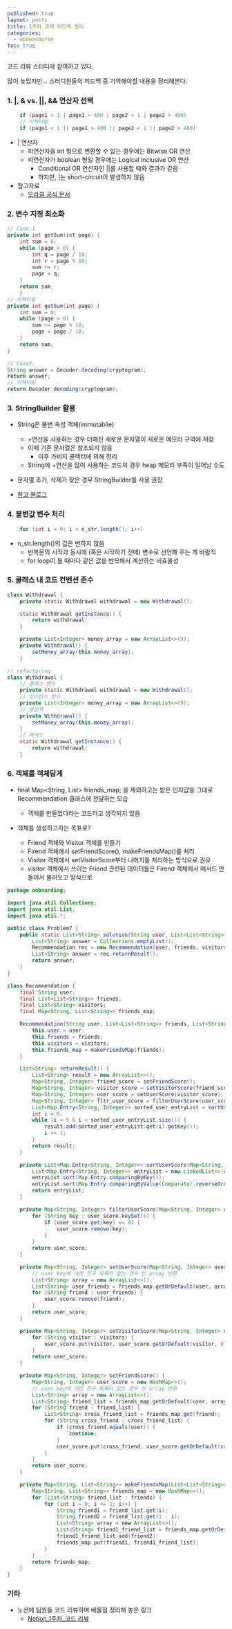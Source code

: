 ```yaml
---
published: true
layout: posts
title: 1주차 과제 피드백 정리
categories: 
  - woowacourse
toc: true
---
```


코드 리뷰 스터디에 참여하고 있다.

많이 늦었지만... 스터디원들의 피드백 중 기억해야할 내용을 정리해본다.

### 1. |, & vs. ||, && 연산자 선택

```java
    if (page1 < 1 | page1 > 400 | page2 < 1 | page2 > 400)
    // 리팩터링
    if (page1 < 1 || page1 > 400 || page2 < 1 || page2 > 400)
```

- | 연산자
    - 피연산자을 int 형으로 변환할 수 있는 경우에는 Bitwise OR 연산
    - 피연산자가 boolean 형일 경우에는 Logical inclusive OR 연산
        - Conditional OR 연산자인 ||를 사용할 때와 결과가 같음
        - 하지만, |는 short-circuit이 발생하지 않음
- 참고자료
    - [오라클 공식 문서](https://docs.oracle.com/javase/specs/jls/se7/html/jls-15.html#jls-15.22.2)


### 2. 변수 지정 최소화

```java
// Case.1
private int getSum(int page) {
    int sum = 0;
    while (page > 0) {
        int q = page / 10;
        int r = page % 10;
        sum += r;
        page = q;
    }
    return sum;
    }
// 리팩터링
private int getSum(int page) {
    int sum = 0;
    while (page > 0) {
        sum += page % 10;
        page = page / 10;
    }
    return sum;
}

// Case2.
String answer = Decoder.decoding(cryptogram);
return answer;
// 리팩터링
return Decoder.decoding(cryptogram);
```

### 3. StringBuilder 활용

- String은 불변 속성 객체(immutablie)
    - +연산을 사용하는 경우 더해진 새로운 문자열이 새로운 메모리 구역에 저장
    - 이때 기존 문자열은 참조되지 않음
        - 이후 가비지 콜렉터에 의해 정리
    - String에 +연산을 많이 사용하는 코드의 경우 heap 메모리 부족이 일어날 수도
- 문자열 추가, 삭제가 잦은 경우 StringBuilder를 사용 권장

- [참고 블로그](https://ifuwanna.tistory.com/221)

### 4. 불변값 변수 처리

```java
    for (int i = 0; i < n_str.length(); i++)
```

- n_str.length()의 값은 변하지 않음
    - 반복문의 시작과 동시에 (혹은 시작하기 전에) 변수로 선언해 주는 게 바람직
    - for loop이 돌 때마다 같은 값을 반복해서 계산하는 비효율성

### 5. 클래스 내 코드 컨벤션 준수

```java
class Withdrawal {
    private static Withdrawal withdrawal = new Withdrawal();

    static Withdrawal getInstance() {
        return withdrawal;
    }

    private List<Integer> money_array = new ArrayList<>(9);
    private Withdrawal() {
        setMoney_array(this.money_array);
    }

// refactoring
class Withdrawal {
    // 클래스 변수
    private static Withdrawal withdrawal = new Withdrawal();
    // 인스턴스 변수
    private List<Integer> money_array = new ArrayList<>(9);
    // 생성자
    private Withdrawal() {
        setMoney_array(this.money_array);
    }
    // 메서드
    static Withdrawal getInstance() {
        return withdrawal;
    }
```


### 6. 객체를 객체답게

- final Map<String, List> friends_map; 을 제외하고는 받은 인자값을 그대로 Recommendation 클래스에 전달하는 모습
    - 객체를 만들었다라는 코드라고 생각되지 않음

- 객체를 생성하고자는 목표로?
    - Friend 객체와 Visitor 객체를 만들기
    - Firend 객체에서 setFriendScore(), makeFriendsMap()를 처리
    - Visitor 객체에서 setVisitorScore부터 나머지를 처리하는 방식으로 권유
    - visitor 객체에서 쓰이는 Friend 관련된 데이터들은 Firend 객체에서 메서드 만들어서 불러오고 방식으로

```java
package onboarding;

import java.util.Collections;
import java.util.List;
import java.util.*;

public class Problem7 {
    public static List<String> solution(String user, List<List<String>> friends, List<String> visitors) {
        List<String> answer = Collections.emptyList();
        Recommendation rec = new Recommendation(user, friends, visitors);
        List<String> answer = rec.returnResult();
        return answer;
    }
}

class Recommendation {
    final String user;
    final List<List<String>> friends;
    final List<String> visitors;
    final Map<String, List<String>> friends_map;

    Recommendation(String user, List<List<String>> friends, List<String> visitors) {
        this.user = user;
        this.friends = friends;
        this.visitors = visitors;
        this.friends_map = makeFriendsMap(friends);
    }

    List<String> returnResult() {
        List<String> result = new ArrayList<>();
        Map<String, Integer> friend_score = setFriendScore();
        Map<String, Integer> visitor_score = setVisitorScore(friend_score);
        Map<String, Integer> user_score = setUserScore(visitor_score);
        Map<String, Integer> fltr_user_score = filterUserScore(user_score);
        List<Map.Entry<String, Integer>> sorted_user_entryList = sortUserScore(fltr_user_score);
        int i = 0;
        while (i < 5 & i < sorted_user_entryList.size()) {
            result.add(sorted_user_entryList.get(i).getKey());
            i += 1;
        }
        return result;
    }

    private List<Map.Entry<String, Integer>> sortUserScore(Map<String, Integer> user_score) {
        List<Map.Entry<String, Integer>> entryList = new LinkedList<>(user_score.entrySet());
        entryList.sort(Map.Entry.comparingByKey());
        entryList.sort(Map.Entry.comparingByValue(Comparator.reverseOrder()));
        return entryList;
    }

    private Map<String, Integer> filterUserScore(Map<String, Integer> user_score) {
        for (String key : user_score.keySet()) {
            if (user_score.get(key) == 0) {
                user_score.remove(key);
            }
        }
        return user_score;
    }

    private Map<String, Integer> setUserScore(Map<String, Integer> user_score) {
        // user key에 대한 친구 목록이 없는 경우 빈 array 반환
        List<String> array = new ArrayList<>();
        List<String> user_friends = friends_map.getOrDefault(user, array);
        for (String friend : user_friends) {
            user_score.remove(friend);
        }
        return user_score;
    }

    private Map<String, Integer> setVisitorScore(Map<String, Integer> user_score) {
        for (String visitor : visitors) {
            user_score.put(visitor, user_score.getOrDefault(visitor, 0) + 1);
        }
        return user_score;
    }

    private Map<String, Integer> setFriendScore() {
        Map<String, Integer> user_score = new HashMap<>();
        // user key에 대한 친구 목록이 없는 경우 빈 array 반환
        List<String> array = new ArrayList<>();
        List<String> friend_list = friends_map.getOrDefault(user, array);
        for (String friend : friend_list) {
            List<String> cross_friend_list = friends_map.get(friend);
            for (String cross_friend : cross_friend_list) {
                if (cross_friend.equals(user)) {
                    continue;
                }
                user_score.put(cross_friend, user_score.getOrDefault(cross_friend, 0) + 10);
            }
        }
        return user_score;
    }

    private Map<String, List<String>> makeFriendsMap(List<List<String>> friends) {
        Map<String, List<String>> friends_map = new HashMap<>();
        for (List<String> friend_list : friends) {
            for (int i = 0; i <= 1; i++) {
                String friend1 = friend_list.get(i);
                String friend2 = friend_list.get(1 - i);
                List<String> array = new ArrayList<>();
                List<String> friend1_friend_list = friends_map.getOrDefault(friend1, array);
                friend1_friend_list.add(friend2);
                friends_map.put(friend1, friend1_friend_list);
            }
        }
        return friends_map;
    }
}
```

### 기타

- 노션에 팀원들 코드 리뷰하며 배울점 정리해 놓은 링크
    - [Notion_1주차_코드 리뷰](https://extreme-pipe-53e.notion.site/098ee6a8c37045898dfe057eae507222)

<br>
